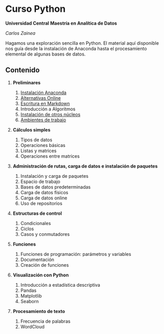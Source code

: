 # Curso Python
**Universidad Central**
**Maestría en Analítica de Datos**

*Carlos Zainea*

Hagamos una exploración sencilla en Python. El material aquí disponible nos guía desde la instalación de Anaconda hasta el procesamiento elemental de algunas bases de datos. 

## Contenido

1. **Preliminares**
    1. [Instalación Anaconda ](Cuadernos/Instalación-de-Anaconda.ipynb)
    2. [Alternativas Online](Cuadernos/Alternativas-Online.ipynb)
    3. [Escritura en Markdown](https://daringfireball.net/projects/markdown/basics)
    4. Introducción a Algoritmos
    5. [Instalación de otros núcleos](Cuadernos/Instalando_Kernels.ipynb)
    6. [Ambientes de trabajo](Cuadernos/Ambientes.ipynb)
  
2. **Cálculos simples**
    1. Tipos de datos
    2. Operaciones básicas
    3. Listas y matrices
    4. Operaciones entre matrices
    
3. **Administración de rutas, carga de datos e instalación de paquetes**	
    1. Instalación y carga de paquetes
    2. Espacio de trabajo
    3. Bases de datos predeterminadas
    4. Carga de datos físicos
    5. Carga de datos online
    6. Uso de repositorios
    
4. **Estructuras de control**	
    1. Condicionales
    2. Ciclos
    3. Casos y conmutadores
    
5. **Funciones**
    1. Funciones de programación: parámetros y variables
    2. Documentación
    3. Creación de funciones
    
6.	**Visualización con Python**
    1. Introducción a estadística descriptiva
    2. Pandas
    3. Matplotlib
    4. Seaborn
    
8. **Procesamiento de texto**
    1. Frecuencia de palabras
    2. WordCloud
    
